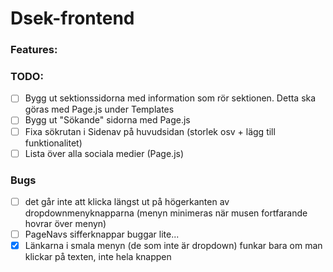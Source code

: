 # Dsek-frontend

### Features:

### TODO:
- [ ] Bygg ut sektionssidorna med information som rör sektionen. Detta ska göras med Page.js under Templates
- [ ] Bygg ut "Sökande" sidorna med Page.js
- [ ] Fixa sökrutan i Sidenav på huvudsidan (storlek osv + lägg till funktionalitet)
- [ ] Lista över alla sociala medier (Page.js)

### Bugs
- [ ] det går inte att klicka längst ut på högerkanten av dropdownmenyknapparna (menyn minimeras när musen fortfarande hovrar över menyn)
- [ ] PageNavs sifferknappar buggar lite...
- [x] Länkarna i smala menyn (de som inte är dropdown) funkar bara om man klickar på texten, inte hela knappen
